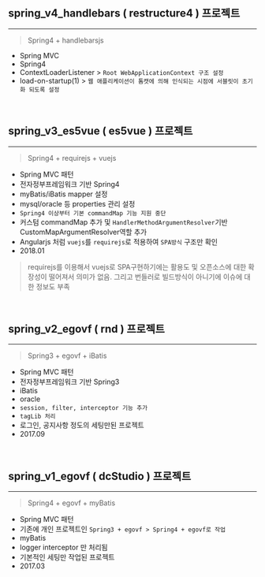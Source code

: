 ## spring_v4_handlebars ( restructure4 ) 프로젝트

---

> Spring4 + handlebarsjs

- Spring MVC
- Spring4
- ContextLoaderListener > `Root WebApplicationContext 구조 설정`
- load-on-startup(1) > `웹 애플리케이션이 톰캣에 의해 인식되는 시점에 서블릿이 초기화 되도록 설정`


<br>


## spring_v3_es5vue ( es5vue ) 프로젝트

---

> Spring4 + requirejs + vuejs

- Spring MVC 패턴
- 전자정부프레임워크 기반 Spring4
- myBatis/iBatis mapper 설정
- mysql/oracle 등 properties 관리 설정
- `Spring4 이상부터 기본 commandMap 기능 지원 중단`
- 커스텀 commandMap 추가 및 `HandlerMethodArgumentResolver`기반 CustomMapArgumentResolver역할 추가
- Angularjs 처럼 `vuejs`를 `requirejs`로 적용하여 `SPA방식` 구조만 확인 
- 2018.01

> requirejs를 이용해서 vuejs로 SPA구현하기에는 활용도 및 오픈소스에 대한 확장성이 떨어져서 의미가 없음. 그리고 번들러로 빌드방식이 아니기에 이슈에 대한 정보도 부족

<br>


## spring_v2_egovf ( rnd ) 프로젝트

---

> Spring3 + egovf + iBatis

- Spring MVC 패턴
- 전자정부프레임워크 기반 Spring3 
- iBatis
- oracle
- `session, filter, interceptor 기능 추가`
- `tagLib 처리`
- 로그인, 공지사항 정도의 세팅만된 프로젝트
- 2017.09

<br>


## spring_v1_egovf ( dcStudio ) 프로젝트

---

> Spring4 + egovf + myBatis

- Spring MVC 패턴
- 기존에 개인 프로젝트인 `Spring3 + egovf > Spring4 + egovf로 작업`
- myBatis
- logger interceptor 만 처리됨
- 기본적인 세팅만 작업된 프로젝트
- 2017.03

